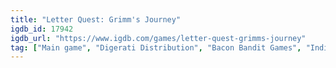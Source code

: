```yaml
---
title: "Letter Quest: Grimm's Journey"
igdb_id: 17942
igdb_url: "https://www.igdb.com/games/letter-quest-grimms-journey"
tag: ["Main game", "Digerati Distribution", "Bacon Bandit Games", "Indie", "Single player"]
---
```

